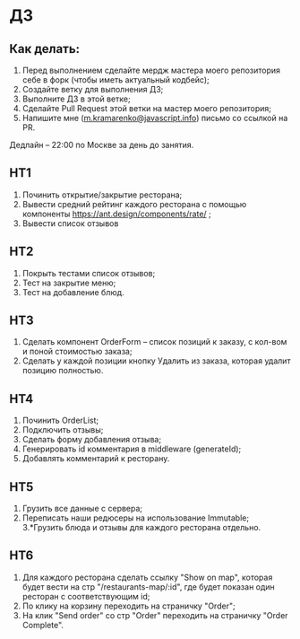 # ДЗ

## Как делать:

1. Перед выполнением сделайте мердж мастера моего репозитория себе в форк (чтобы иметь актуальный кодбейс);
2. Создайте ветку для выполнения ДЗ;
3. Выполните ДЗ в этой ветке;
4. Сделайте Pull Request этой ветки на мастер моего репозитория;
5. Напишите мне (m.kramarenko@javascript.info) письмо со ссылкой на PR.

Дедлайн – 22:00 по Москве за день до занятия.

## HT1

1. Починить открытие/закрытие ресторана;
2. Вывести средний рейтинг каждого ресторана с помощью компоненты https://ant.design/components/rate/ ;
3. Вывести список отзывов

## HT2

1. Покрыть тестами список отзывов;
2. Тест на закрытие меню;
3. Тест на добавление блюд.

## HT3

1. Сделать компонент OrderForm – список позиций к заказу, с кол-вом и поной стоимостью заказа;
2. Сделать у каждой позиции кнопку Удалить из заказа, которая удалит позицию полностью.

## HT4

1. Починить OrderList;
2. Подключить отзывы;
3. Сделать форму добавления отзыва;
4. Генерировать id комментария в middleware (generateId);
5. Добавлять комментарий к ресторану.

## HT5

1. Грузить все данные с сервера;
2. Переписать наши редюсеры на использование Immutable;
   3.\*Грузить блюда и отзывы для каждого ресторана отдельно.

## HT6

1. Для каждого ресторана сделать ссылку "Show on map", которая будет вести на стр "/restaurants-map/:id", где будет показан один ресторан с соответствующим id;
2. По клику на корзину переходить на страничку "Order";
3. На клик "Send order" со стр "Order" переходить на страничку "Order Complete".

